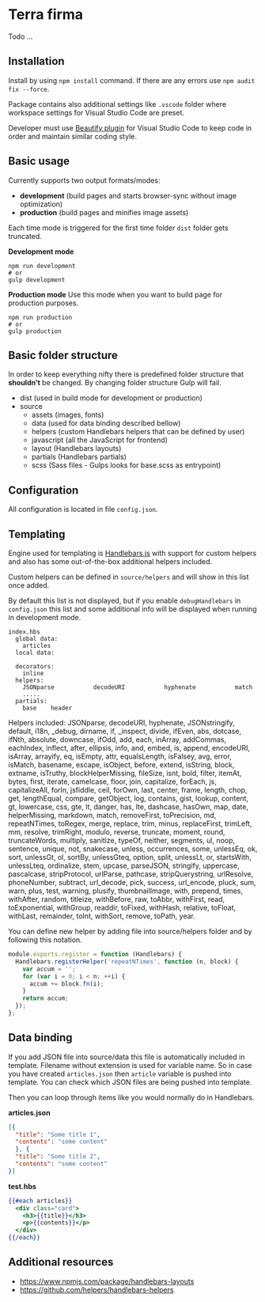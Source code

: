 # Terra firma
Todo …


## Installation

Install by using `npm install` command. If there are any errors use `npm audit fix --force`.

Package contains also additional settings like `.vscode` folder where workspace settings for Visual Studio Code are preset.

Developer must use [Beautify plugin](https://marketplace.visualstudio.com/items?itemName=HookyQR.beautify) for Visual Studio Code to keep code in order and maintain similar coding style.


## Basic usage

Currently supports two output formats/modes:

- **development** (build pages and starts browser-sync without image optimization)
- **production** (build pages and minifies image assets)

Each time mode is triggered for the first time folder `dist` folder gets truncated.

**Development mode**


    npm run development
    # or
    gulp development

**Production mode**
Use this mode when you want to build page for production purposes.


    npm run production
    # or
    gulp production


## Basic folder structure

In order to keep everything nifty there is predefined folder structure that **shouldn’t** be changed. By changing folder structure Gulp will fail.


- dist (used in build mode for development or production)
- source
  - assets (images, fonts)
  - data (used for data binding described bellow)
  - helpers (custom Handlebars helpers that can be defined by user)
  - javascript (all the JavaScript for frontend)
  - layout (Handlebars layouts)
  - partials (Handlebars partials)
  - scss (Sass files - Gulps looks for base.scss as entrypoint)


## Configuration

All configuration is located in file `config.json`.


## Templating

Engine used for templating is [Handlebars.js](https://handlebarsjs.com/) with support for custom helpers and also has some out-of-the-box additional helpers included.

Custom helpers can be defined in `source/helpers` and will show in this list once added.

By default this list is not displayed, but if you enable `debugHandlebars`  in `config.json` this list and some additional info will be displayed when running in development mode.


    index.hbs
      global data:
        articles
      local data:

      decorators:
        inline
      helpers:
        JSONparse           decodeURI           hyphenate           match
        .....
      partials:
        base    header

Helpers included: JSONparse, decodeURI, hyphenate, JSONstringify, default, i18n, _debug, dirname, if, _inspect, divide, ifEven, abs, dotcase, ifNth, absolute, downcase, ifOdd, add, each, inArray, addCommas, eachIndex, inflect, after, ellipsis, info, and, embed, is, append, encodeURI, isArray, arrayify, eq, isEmpty, attr, equalsLength, isFalsey, avg, error, isMatch, basename, escape, isObject, before, extend, isString, block, extname, isTruthy, blockHelperMissing, fileSize, isnt, bold, filter, itemAt, bytes, first, iterate, camelcase, floor, join, capitalize, forEach, js, capitalizeAll, forIn, jsfiddle, ceil, forOwn, last, center, frame, length, chop, get, lengthEqual, compare, getObject, log, contains, gist, lookup, content, gt, lowercase, css, gte, lt, danger, has, lte, dashcase, hasOwn, map, date, helperMissing, markdown, match, removeFirst, toPrecision, md, repeatNTimes, toRegex, merge, replace, trim, minus, replaceFirst, trimLeft, mm, resolve, trimRight, modulo, reverse, truncate, moment, round, truncateWords, multiply, sanitize, typeOf, neither, segments, ul, noop, sentence, unique, not, snakecase, unless, occurrences, some, unlessEq, ok, sort, unlessGt, ol, sortBy, unlessGteq, option, split, unlessLt, or, startsWith, unlessLteq, ordinalize, stem, upcase, parseJSON, stringify, uppercase, pascalcase, stripProtocol, urlParse, pathcase, stripQuerystring, urlResolve, phoneNumber, subtract, url_decode, pick, success, url_encode, pluck, sum, warn, plus, test, warning, plusify, thumbnailImage, with, prepend, times, withAfter, random, titleize, withBefore, raw, toAbbr, withFirst, read, toExponential, withGroup, readdir, toFixed, withHash, relative, toFloat, withLast, remainder, toInt, withSort, remove, toPath, year.

You can define new helper by adding file into source/helpers folder and by following this notation.

```js
module.exports.register = function (Handlebars) {
  Handlebars.registerHelper('repeatNTimes', function (n, block) {
    var accum = '';
    for (var i = 0; i < n; ++i) {
      accum += block.fn(i);
    }
    return accum;
  });
};
```


## Data binding

If you add JSON file into source/data this file is automatically included in template. Filename without extension is used for variable name. So in case you have created `articles.json` then `article` variable is pushed into template. You can check which JSON files are being pushed into template.

Then you can loop through items like you would normally do in Handlebars.

**articles.json**

```json
[{
  "title": "Some title 1",
  "contents": "some content"
  }, {
  "title": "Some title 2",
  "contents": "some content"
}]
```

**test.hbs**

```handlebars
{{#each articles}}
  <div class="card">
    <h3>{{title}}</h3>
    <p>{{contents}}</p>
  </div>
{{/each}}
```

## Additional resources
- https://www.npmjs.com/package/handlebars-layouts
- https://github.com/helpers/handlebars-helpers
